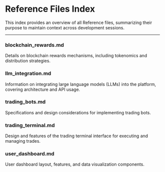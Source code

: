# Reference Files Index

This index provides an overview of all Reference files, summarizing their purpose to maintain context across development sessions.

---

### blockchain_rewards.md

Details on blockchain rewards mechanisms, including tokenomics and distribution strategies.

### llm_integration.md

Information on integrating large language models (LLMs) into the platform, covering architecture and API usage.

### trading_bots.md

Specifications and design considerations for implementing trading bots.

### trading_terminal.md

Design and features of the trading terminal interface for executing and managing trades.

### user_dashboard.md

User dashboard layout, features, and data visualization components.
